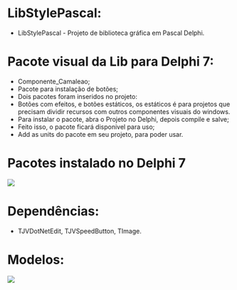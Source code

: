 # LibStylePascal:
- LibStylePascal - Projeto de biblioteca gráfica em Pascal Delphi.

# Pacote visual da Lib para Delphi 7:
- Componente_Camaleao;
- Pacote para instalação de botões;
- Dois pacotes foram inseridos no projeto:
- Botões com efeitos, e botões estáticos, os estáticos é para projetos que precisam dividir recursos com outros componentes visuais do windows.
- Para instalar o pacote, abra o Projeto no Delphi, depois compile e salve;
- Feito isso, o pacote ficará disponivel para uso;
- Add as units do pacote em seu projeto, para poder usar.

# Pacotes instalado no Delphi 7
<img src="LibStylePascal/img2/Pac_Instalado_delphi7.jpg">

# Dependências: 
- TJVDotNetEdit, TJVSpeedButton, TImage.


# Modelos:
<img src="LibStylePascal/img2/Modelo s.jpg">
